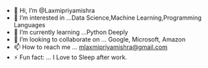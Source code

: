 - 👋 Hi, I’m @Laxmipriyamishra
- 👀 I’m interested in ...Data Science,Machine Learning,Programming Languages
- 🌱 I’m currently learning ...Python Deeply
- 💞️ I’m looking to collaborate on ... Google, Microsoft, Amazon
- 📫 How to reach me ... mlaxmipriyamishra@gmail.com
- ⚡ Fun fact: ... I Love to Sleep after work.

<!---
Laxmipriyamishra/Laxmipriyamishra is a ✨ special ✨ repository because its `README.md` (this file) appears on your GitHub profile.
You can click the Preview link to take a look at your changes.
--->
